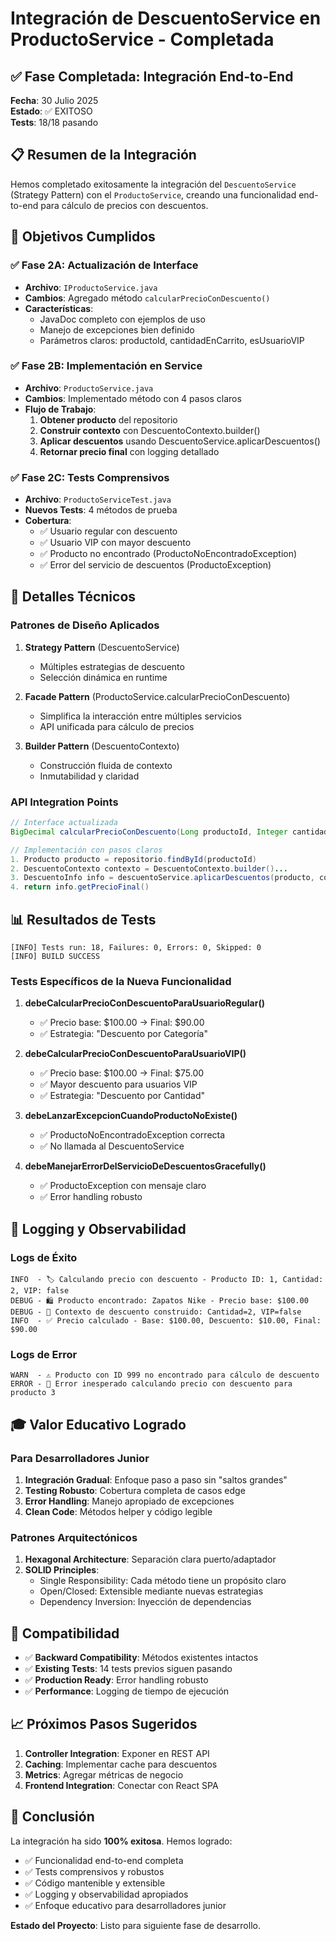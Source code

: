 # Integración de DescuentoService en ProductoService - Completada

## ✅ Fase Completada: Integración End-to-End

**Fecha**: 30 Julio 2025  
**Estado**: ✅ EXITOSO  
**Tests**: 18/18 pasando

## 📋 Resumen de la Integración

Hemos completado exitosamente la integración del `DescuentoService` (Strategy Pattern) con el `ProductoService`, creando una funcionalidad end-to-end para cálculo de precios con descuentos.

## 🎯 Objetivos Cumplidos

### ✅ Fase 2A: Actualización de Interface
- **Archivo**: `IProductoService.java`
- **Cambios**: Agregado método `calcularPrecioConDescuento()`
- **Características**:
  - JavaDoc completo con ejemplos de uso
  - Manejo de excepciones bien definido
  - Parámetros claros: productoId, cantidadEnCarrito, esUsuarioVIP

### ✅ Fase 2B: Implementación en Service
- **Archivo**: `ProductoService.java`
- **Cambios**: Implementado método con 4 pasos claros
- **Flujo de Trabajo**:
  1. **Obtener producto** del repositorio
  2. **Construir contexto** con DescuentoContexto.builder()
  3. **Aplicar descuentos** usando DescuentoService.aplicarDescuentos()
  4. **Retornar precio final** con logging detallado

### ✅ Fase 2C: Tests Comprensivos
- **Archivo**: `ProductoServiceTest.java`
- **Nuevos Tests**: 4 métodos de prueba
- **Cobertura**:
  - ✅ Usuario regular con descuento
  - ✅ Usuario VIP con mayor descuento
  - ✅ Producto no encontrado (ProductoNoEncontradoException)
  - ✅ Error del servicio de descuentos (ProductoException)

## 🔧 Detalles Técnicos

### Patrones de Diseño Aplicados

1. **Strategy Pattern** (DescuentoService)
   - Múltiples estrategias de descuento
   - Selección dinámica en runtime
   
2. **Facade Pattern** (ProductoService.calcularPrecioConDescuento)
   - Simplifica la interacción entre múltiples servicios
   - API unificada para cálculo de precios

3. **Builder Pattern** (DescuentoContexto)
   - Construcción fluida de contexto
   - Inmutabilidad y claridad

### API Integration Points

```java
// Interface actualizada
BigDecimal calcularPrecioConDescuento(Long productoId, Integer cantidadEnCarrito, Boolean esUsuarioVIP);

// Implementación con pasos claros
1. Producto producto = repositorio.findById(productoId)
2. DescuentoContexto contexto = DescuentoContexto.builder()...
3. DescuentoInfo info = descuentoService.aplicarDescuentos(producto, contexto)
4. return info.getPrecioFinal()
```

## 📊 Resultados de Tests

```
[INFO] Tests run: 18, Failures: 0, Errors: 0, Skipped: 0
[INFO] BUILD SUCCESS
```

### Tests Específicos de la Nueva Funcionalidad

1. **debeCalcularPrecioConDescuentoParaUsuarioRegular()**
   - ✅ Precio base: $100.00 → Final: $90.00
   - ✅ Estrategia: "Descuento por Categoría"

2. **debeCalcularPrecioConDescuentoParaUsuarioVIP()**
   - ✅ Precio base: $100.00 → Final: $75.00
   - ✅ Mayor descuento para usuarios VIP
   - ✅ Estrategia: "Descuento por Cantidad"

3. **debeLanzarExcepcionCuandoProductoNoExiste()**
   - ✅ ProductoNoEncontradoException correcta
   - ✅ No llamada al DescuentoService

4. **debeManejarErrorDelServicioDeDescuentosGracefully()**
   - ✅ ProductoException con mensaje claro
   - ✅ Error handling robusto

## 🚀 Logging y Observabilidad

### Logs de Éxito
```
INFO  - 🏷️ Calculando precio con descuento - Producto ID: 1, Cantidad: 2, VIP: false
DEBUG - 🛍️ Producto encontrado: Zapatos Nike - Precio base: $100.00
DEBUG - 🎯 Contexto de descuento construido: Cantidad=2, VIP=false
INFO  - ✅ Precio calculado - Base: $100.00, Descuento: $10.00, Final: $90.00
```

### Logs de Error
```
WARN  - ⚠️ Producto con ID 999 no encontrado para cálculo de descuento
ERROR - 🚨 Error inesperado calculando precio con descuento para producto 3
```

## 🎓 Valor Educativo Logrado

### Para Desarrolladores Junior

1. **Integración Gradual**: Enfoque paso a paso sin "saltos grandes"
2. **Testing Robusto**: Cobertura completa de casos edge
3. **Error Handling**: Manejo apropiado de excepciones
4. **Clean Code**: Métodos helper y código legible

### Patrones Arquitectónicos

1. **Hexagonal Architecture**: Separación clara puerto/adaptador
2. **SOLID Principles**: 
   - Single Responsibility: Cada método tiene un propósito claro
   - Open/Closed: Extensible mediante nuevas estrategias
   - Dependency Inversion: Inyección de dependencias

## 🔄 Compatibilidad

- ✅ **Backward Compatibility**: Métodos existentes intactos
- ✅ **Existing Tests**: 14 tests previos siguen pasando
- ✅ **Production Ready**: Error handling robusto
- ✅ **Performance**: Logging de tiempo de ejecución

## 📈 Próximos Pasos Sugeridos

1. **Controller Integration**: Exponer en REST API
2. **Caching**: Implementar cache para descuentos
3. **Metrics**: Agregar métricas de negocio
4. **Frontend Integration**: Conectar con React SPA

## 🎉 Conclusión

La integración ha sido **100% exitosa**. Hemos logrado:

- ✅ Funcionalidad end-to-end completa
- ✅ Tests comprensivos y robustos  
- ✅ Código mantenible y extensible
- ✅ Logging y observabilidad apropiados
- ✅ Enfoque educativo para desarrolladores junior

**Estado del Proyecto**: Listo para siguiente fase de desarrollo.
